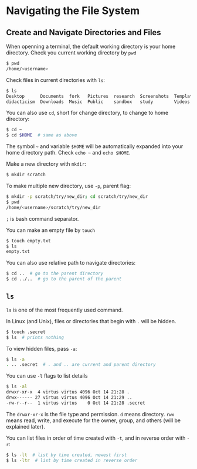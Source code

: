 # Navigating the File System

## Create and Navigate Directories and Files

When openning a terminal, the default working directory is your home directory.
Check you current working directory by `pwd`

```sh
$ pwd
/home/<username>
```

Check files in current directories with `ls`:

```sh
$ ls 
Desktop      Documents  fork   Pictures  research  Screenshots  Templates
didacticism  Downloads  Music  Public    sandbox   study        Videos
```

You can also use `cd`, short for change directory, to change to home directory:

```sh
$ cd ~
$ cd $HOME  # same as above
```

The symbol `~` and variable `$HOME` will be automatically expanded into your home directory path. 
Check `echo ~` and `echo $HOME`.

Make a new directory with `mkdir`:

```sh
$ mkdir scratch
```

To make multiple new directory, use `-p`, parent flag:

```sh 
$ mkdir -p scratch/try/new_dir; cd scratch/try/new_dir
$ pwd
/home/<username>/scratch/try/new_dir
```

`;` is bash command separator.

You can make an empty file by `touch`

```sh
$ touch empty.txt
$ ls 
empty.txt
```


You can also use relative path to navigate directories: 

```sh
$ cd ..  # go to the parent directory
$ cd ../..  # go to the parent of the parent
```

## `ls`

`ls` is one of the most frequently used command. 

In Linux (and Unix), files or directories that begin with `.` will be hidden. 

```sh
$ touch .secret
$ ls  # prints nothing
```

To view hidden files, pass `-a`:

```sh
$ ls -a
. .. .secret  # . and .. are current and parent directory
```

You can use `-l` flags to list details

```sh
$ ls -al 
drwxr-xr-x  4 virtus virtus 4096 Oct 14 21:28 .
drwx------ 27 virtus virtus 4096 Oct 14 21:29 ..
-rw-r--r--  1 virtus virtus    0 Oct 14 21:28 .secret
```

The `drwxr-xr-x` is the file type and permission. 
`d` means directory. `rwx` means read, write, and execute for the owner, group, and others (will be explained later).

You can list files in order of time created with `-t`, and in reverse order with `-r`:

```sh
$ ls -lt  # list by time created, newest first
$ ls -ltr  # list by time created in reverse order
```
